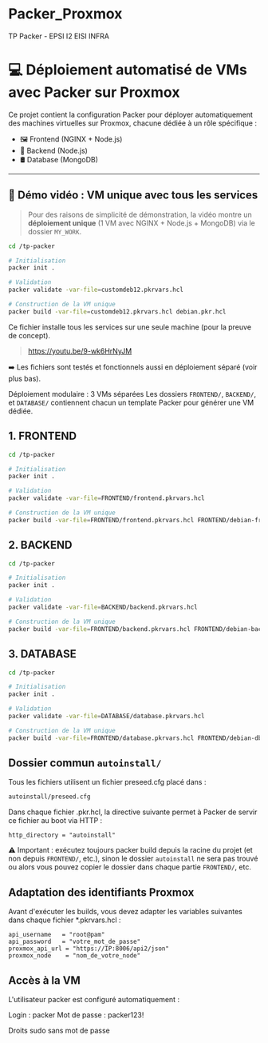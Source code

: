 # Packer_Proxmox
TP Packer - EPSI I2 EISI INFRA
# 💻 Déploiement automatisé de VMs avec Packer sur Proxmox

Ce projet contient la configuration Packer pour déployer automatiquement des machines virtuelles sur Proxmox, chacune dédiée à un rôle spécifique :

- 🖼️ Frontend (NGINX + Node.js)
- 🔧 Backend (Node.js)
- 🛢️ Database (MongoDB)

---

## 🎥 Démo vidéo : VM unique avec tous les services

> Pour des raisons de simplicité de démonstration, la vidéo montre un **déploiement unique** (1 VM avec NGINX + Node.js + MongoDB) via le dossier `MY_WORK`. 

```bash
cd /tp-packer

# Initialisation
packer init .

# Validation
packer validate -var-file=customdeb12.pkrvars.hcl

# Construction de la VM unique
packer build -var-file=customdeb12.pkrvars.hcl debian.pkr.hcl
```
Ce fichier installe tous les services sur une seule machine (pour la preuve de concept).

> https://youtu.be/9-wk6HrNyJM

➡️ Les fichiers sont testés et fonctionnels aussi en déploiement séparé (voir plus bas).

Déploiement modulaire : 3 VMs séparées
Les dossiers `FRONTEND/`, `BACKEND/`, et `DATABASE/` contiennent chacun un template Packer pour générer une VM dédiée.
## 1. FRONTEND
```bash
cd /tp-packer

# Initialisation
packer init .

# Validation
packer validate -var-file=FRONTEND/frontend.pkrvars.hcl

# Construction de la VM unique
packer build -var-file=FRONTEND/frontend.pkrvars.hcl FRONTEND/debian-frontend.pkr.hcl
```

## 2. BACKEND
```bash
cd /tp-packer

# Initialisation
packer init .

# Validation
packer validate -var-file=BACKEND/backend.pkrvars.hcl

# Construction de la VM unique
packer build -var-file=FRONTEND/backend.pkrvars.hcl FRONTEND/debian-backend.pkr.hcl
```

## 3. DATABASE
```bash
cd /tp-packer

# Initialisation
packer init .

# Validation
packer validate -var-file=DATABASE/database.pkrvars.hcl

# Construction de la VM unique
packer build -var-file=FRONTEND/database.pkrvars.hcl FRONTEND/debian-db.pkr.hcl
```

## Dossier commun `autoinstall/`
Tous les fichiers utilisent un fichier preseed.cfg placé dans :

```bash
autoinstall/preseed.cfg
```

Dans chaque fichier .pkr.hcl, la directive suivante permet à Packer de servir ce fichier au boot via HTTP :

```hcl
http_directory = "autoinstall"
```

⚠️ Important : exécutez toujours packer build depuis la racine du projet (et non depuis `FRONTEND/`, etc.), sinon le dossier `autoinstall` ne sera pas trouvé ou alors vous pouvez copier le dossier dans chaque partie `FRONTEND/`, etc.

## Adaptation des identifiants Proxmox
Avant d'exécuter les builds, vous devez adapter les variables suivantes dans chaque fichier *.pkrvars.hcl :
```hcl
api_username   = "root@pam"
api_password   = "votre_mot_de_passe"
proxmox_api_url = "https://IP:8006/api2/json"
proxmox_node    = "nom_de_votre_node"
```

## Accès à la VM
L'utilisateur packer est configuré automatiquement :

Login : packer
Mot de passe : packer123!

Droits sudo sans mot de passe
